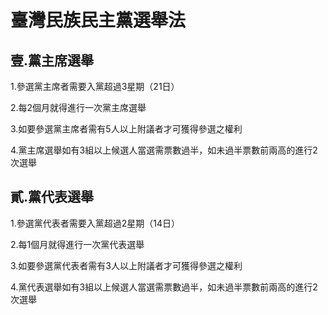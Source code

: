 # 臺灣民族民主黨選舉法

## 壹.黨主席選舉

1.參選黨主席者需要入黨超過3星期（21日）

2.每2個月就得進行一次黨主席選舉

3.如要參選黨主席者需有5人以上附議者才可獲得參選之權利

4.黨主席選舉如有3組以上候選人當選需票數過半，如未過半票數前兩高的進行2次選舉

## 貳.黨代表選舉

1.參選黨代表者需要入黨超過2星期（14日）

2.每1個月就得進行一次黨代表選舉

3.如要參選黨代表者需有3人以上附議者才可獲得參選之權利

4.黨代表選舉如有3組以上候選人當選需票數過半，如未過半票數前兩高的進行2次選舉

